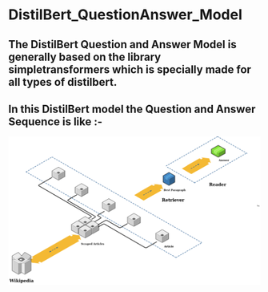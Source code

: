 # DistilBert_QuestionAnswer_Model

<h2>The DistilBert Question and Answer Model is generally based on the library simpletransformers which is specially made for all types of distilbert.</h2>

<h2>In this DistilBert model the Question and Answer Sequence is like :- </h2>
  <img src="Images/DistilBert_Question&Answer_Model.png">
  
  
